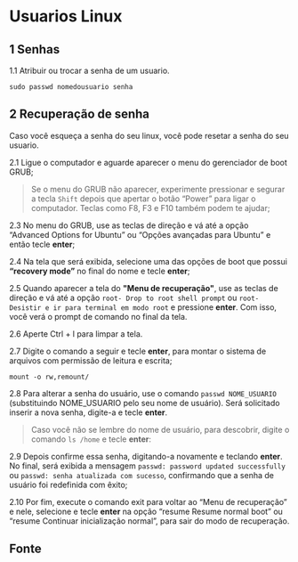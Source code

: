 Usuarios Linux
========================================

1 Senhas
--------------------------------------

1.1 Atribuir ou trocar a senha de um usuario.

`sudo passwd nomedousuario senha`

2 Recuperação de senha
--------------------------------------

Caso você esqueça a senha do seu linux, você pode resetar a senha do seu usuario.

2.1 Ligue o computador e aguarde aparecer o menu do gerenciador de boot GRUB;

> Se o menu do GRUB não aparecer, experimente pressionar e segurar a tecla `Shift` depois que apertar o botão “Power” para ligar o computador. Teclas como F8, F3 e F10 também podem te ajudar;

2.3 No menu do GRUB, use as teclas de direção e vá até a opção “Advanced Options for Ubuntu” ou “Opções avançadas para Ubuntu” e então tecle **enter**;

2.4 Na tela que será exibida, selecione uma das opções de boot que possui **“recovery mode”** no final do nome e tecle **enter**;

2.5 Quando aparecer a tela do **"Menu de recuperação"**, use as teclas de direção e vá até a opção `root- Drop to root shell prompt` ou `root- Desistir e ir para terminal em modo root` e pressione **enter**. Com isso, você verá o prompt de comando no final da tela.

2.6 Aperte Ctrl + l para limpar a tela.

2.7 Digite o comando a seguir e tecle **enter**, para montar o sistema de arquivos com permissão de leitura e escrita; 

`mount -o rw,remount/`

2.8 Para alterar a senha do usuário, use o comando `passwd NOME_USUARIO` (substituindo NOME_USUARIO pelo seu nome de usuário). Será solicitado inserir a nova senha, digite-a e tecle **enter**.

> Caso você não se lembre do nome de usuário, para descobrir, digite o comando `ls /home` e tecle **enter**:

2.9 Depois confirme essa senha, digitando-a novamente e teclando **enter**. No final, será exibida a mensagem `passwd: password updated successfully` ou `passwd: senha atualizada com sucesso`, confirmando que a senha de usuário foi redefinida com êxito;

2.10 Por fim, execute o comando exit para voltar ao “Menu de recuperação” e nele, selecione e tecle **enter** na opção “resume Resume normal boot” ou “resume Continuar inicialização normal”, para sair do modo de recuperação.

Fonte
----------------------------------------------
